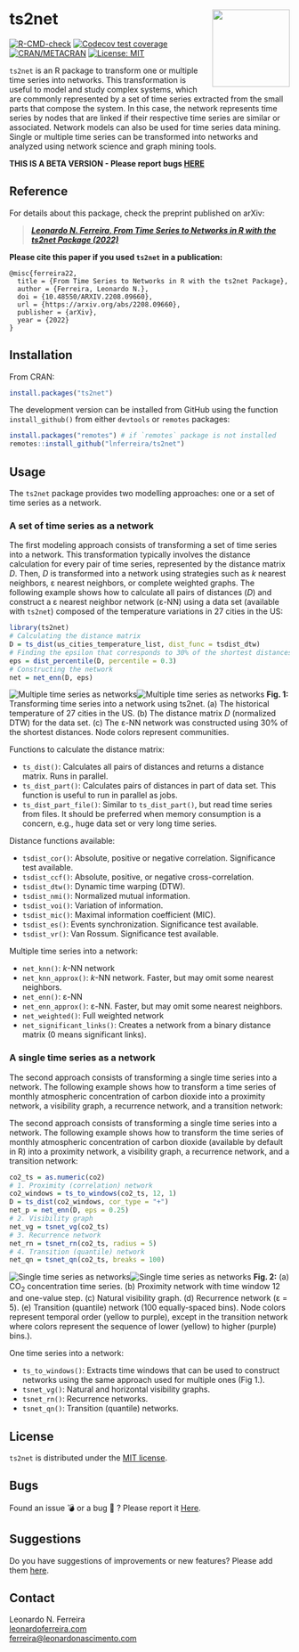 # ts2net <img src="man/figures/logo.png" align="right" height="139" />

[![R-CMD-check](https://github.com/lnferreira/ts2net/workflows/R-CMD-check/badge.svg)](https://github.com/lnferreira/ts2net/actions)
[![Codecov test coverage](https://codecov.io/gh/lnferreira/ts2net/branch/main/graph/badge.svg?token=KFSXU3IE7C)](https://app.codecov.io/gh/lnferreira/ts2net/)
[![CRAN/METACRAN](https://img.shields.io/cran/v/ts2net?color=blue)](https://cran.r-project.org/package=ts2net)
[![License: MIT](https://img.shields.io/badge/License-MIT-brightgreen.svg)](https://github.com/lnferreira/ts2net/blob/main/LICENSE.md)

```ts2net``` is an R package to transform one or multiple time series into networks. This transformation is useful to model and study complex systems, which are commonly represented by a set of time series extracted from the small parts that compose the system. In this case, the network represents time series by nodes that are linked if their respective time series are similar or associated. Network models can also be used for time series data mining. Single or multiple time series can be transformed into networks and analyzed using network science and graph mining tools.

**THIS IS A BETA VERSION - Please report bugs [HERE](https://github.com/lnferreira/ts2net/issues)**

## Reference

For details about this package, check the preprint published on arXiv:

> ***[Leonardo N. Ferreira, From Time Series to Networks in R with the ts2net Package (2022)](https://arxiv.org/abs/2208.09660)***

**Please cite this paper if you used ```ts2net``` in a publication:**

``` 
@misc{ferreira22,
  title = {From Time Series to Networks in R with the ts2net Package},
  author = {Ferreira, Leonardo N.},
  doi = {10.48550/ARXIV.2208.09660},
  url = {https://arxiv.org/abs/2208.09660},
  publisher = {arXiv},
  year = {2022}
}
```

## Installation

From CRAN:

``` r
install.packages("ts2net")
```

The development version can be installed from GitHub using the function `install_github()` from either `devtools` or `remotes` packages:

``` r
install.packages("remotes") # if `remotes` package is not installed
remotes::install_github("lnferreira/ts2net")
```

## Usage

The `ts2net` package provides two modelling approaches: one or a set of time series as a network.

### A set of time series as a network

The first modeling approach consists of transforming a set of time series into a network. This transformation typically involves the distance calculation for every pair of time series, represented by the distance matrix _D_. Then, _D_ is transformed into a network using strategies such as _k_ nearest neighbors, &epsilon; nearest neighbors, or complete weighted graphs. The following example shows how to calculate all pairs of distances (_D_) and construct a &epsilon; nearest neighbor network (&epsilon;-NN) using a data set (available with `ts2net`) composed of the temperature variations in 27 cities in the US:

``` r
library(ts2net)
# Calculating the distance matrix
D = ts_dist(us_cities_temperature_list, dist_func = tsdist_dtw)
# Finding the epsilon that corresponds to 30% of the shortest distances
eps = dist_percentile(D, percentile = 0.3)
# Constructing the network
net = net_enn(D, eps)
```

![Multiple time series as networks](inst/figs/fig07_black.png#gh-dark-mode-only)![Multiple time series as networks](inst/figs/fig07.png#gh-light-mode-only)
**Fig. 1:** Transforming time series into a network using ts2net. (a) The historical temperature of 27 cities in the US. (b) The distance matrix _D_ (normalized DTW) for the data set. (c) The &epsilon;-NN network was constructed using 30% of the shortest distances. Node colors represent communities.

Functions to calculate the distance matrix:

- `ts_dist()`: Calculates all pairs of distances and returns a distance matrix. Runs in parallel.
- `ts_dist_part()`: Calculates pairs of distances in part of data set. This function is useful to run in parallel as jobs.
- `ts_dist_part_file()`: Similar to `ts_dist_part()`, but read time series from files. It should be preferred when memory consumption is a concern, e.g., huge data set or very long time series.

Distance functions available:

- `tsdist_cor()`: Absolute, positive or negative correlation. Significance test available.
- `tsdist_ccf()`: Absolute, positive, or negative cross-correlation.
- `tsdist_dtw()`: Dynamic time warping (DTW).
- `tsdist_nmi()`: Normalized mutual information.
- `tsdist_voi()`: Variation of information.
- `tsdist_mic()`: Maximal information coefficient (MIC).
- `tsdist_es()`: Events synchronization. Significance test available.
- `tsdist_vr()`: Van Rossum. Significance test available.

Multiple time series into a network:

- `net_knn()`: _k_-NN network
- `net_knn_approx()`: _k_-NN network. Faster, but may omit some nearest neighbors.
- `net_enn()`: &epsilon;-NN
- `net_enn_approx()`: &epsilon;-NN. Faster, but may omit some nearest neighbors.
- `net_weighted()`: Full weighted network
- `net_significant_links()`: Creates a network from a binary distance matrix (0 means significant links).

### A single time series as a network

The second approach consists of transforming a single time series into a network. The following example shows how to transform a time series of monthly atmospheric concentration of carbon dioxide into a proximity network, a visibility graph, a recurrence network, and a transition network:


The second approach consists of transforming a single time series into a network. The following example shows how to transform the time series of monthly atmospheric concentration of carbon dioxide (available by default in R) into a proximity network, a visibility graph, a recurrence network, and a transition network:

``` r
co2_ts = as.numeric(co2)
# 1. Proximity (correlation) network
co2_windows = ts_to_windows(co2_ts, 12, 1)
D = ts_dist(co2_windows, cor_type = "+")
net_p = net_enn(D, eps = 0.25)
# 2. Visibility graph
net_vg = tsnet_vg(co2_ts)
# 3. Recurrence network
net_rn = tsnet_rn(co2_ts, radius = 5)
# 4. Transition (quantile) network
net_qn = tsnet_qn(co2_ts, breaks = 100)
```

![Single time series as networks](inst/figs/fig08_black.png#gh-dark-mode-only)![Single time series as networks](inst/figs/fig08.png#gh-light-mode-only)
**Fig. 2:** (a) CO<sub>2</sub> concentration time series. (b) Proximity network with time window 12 and one-value step. (c) Natural visibility graph. (d) Recurrence network (&epsilon; = 5). (e) Transition (quantile) network (100 equally-spaced bins). Node colors represent temporal order (yellow to purple), except in the transition network where colors represent the sequence of lower (yellow) to higher (purple) bins.).

One time series into a network:

- `ts_to_windows()`: Extracts time windows that can be used to construct networks using the same approach used for multiple ones (Fig 1.).
- `tsnet_vg()`: Natural and horizontal visibility graphs.
- `tsnet_rn()`: Recurrence networks.
- `tsnet_qn()`: Transition (quantile) networks.

## License

```ts2net``` is distributed under the [MIT license](https://github.com/lnferreira/ts2net/blob/main/LICENSE.md).

## Bugs

Found an issue :bomb: or a bug :bug: ? Please report it [Here](https://github.com/lnferreira/ts2net/issues). 

## Suggestions

Do you have suggestions of improvements or new features? Please add them [here](https://github.com/lnferreira/ts2net/issues). 

## Contact

Leonardo N. Ferreira  
[leonardoferreira.com](https://www.leonardoferreira.com/)  
ferreira@leonardonascimento.com
